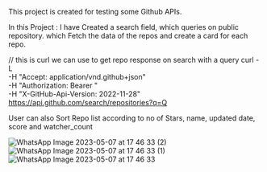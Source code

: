 This project is created for testing some Github APIs.

In this Project :  I have Created a search field, which queries on public repository.
                   which Fetch the data of the repos and create a card for each repo.  


// this is curl we can use to get repo response on search with a query
curl -L \
  -H "Accept: application/vnd.github+json" \
  -H "Authorization: Bearer <YOUR-TOKEN>"\
  -H "X-GitHub-Api-Version: 2022-11-28" \
  https://api.github.com/search/repositories?q=Q
  
  
  User can also Sort Repo list according to no of Stars, name, updated date, score and watcher_count
  
  
  
![WhatsApp Image 2023-05-07 at 17 46 33 (2)](https://user-images.githubusercontent.com/56019933/236676981-00465efc-98e8-46f9-bb8b-91f2f2824eaf.jpeg)
![WhatsApp Image 2023-05-07 at 17 46 33 (1)](https://user-images.githubusercontent.com/56019933/236676984-d40a26e7-e567-44d4-99ca-9ec0a1190325.jpeg)
![WhatsApp Image 2023-05-07 at 17 46 33](https://user-images.githubusercontent.com/56019933/236676987-733b4251-6d81-4877-8374-8dfe771f882d.jpeg)
